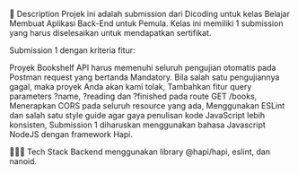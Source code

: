 📃 Description
Projek ini adalah submission dari Dicoding untuk kelas Belajar Membuat Aplikasi Back-End untuk Pemula. Kelas ini memiliki 1 submission yang harus diselesaikan untuk mendapatkan sertifikat.

Submission 1 dengan kriteria fitur:

Proyek Bookshelf API harus memenuhi seluruh pengujian otomatis pada Postman request yang bertanda Mandatory. Bila salah satu pengujiannya gagal, maka proyek Anda akan kami tolak,
Tambahkan fitur query parameters ?name, ?reading dan ?finished pada route GET /books,
Menerapkan CORS pada seluruh resource yang ada,
Menggunakan ESLint dan salah satu style guide agar gaya penulisan kode JavaScript lebih konsisten,
Submission 1 diharuskan menggunakan bahasa Javascript NodeJS dengan framework Hapi.

👨🏻‍💻 Tech Stack
Backend menggunakan library @hapi/hapi, eslint, dan nanoid.
